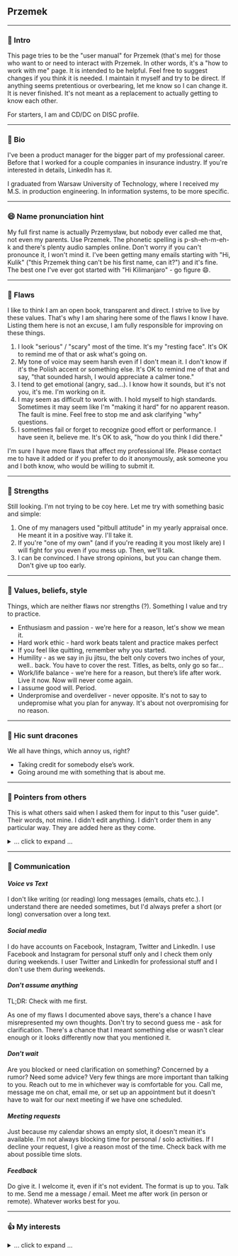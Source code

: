 ## Przemek

---

### 👋 Intro

This page tries to be the "user manual" for Przemek (that's me) for those who want to or need to interact with Przemek. In other words, it's a "how to work with me" page. It is intended to be helpful. Feel free to suggest changes if you think it is needed. I maintain it myself and try to be direct. If anything seems pretentious or overbearing, let me know so I can change it. It is never finished. It's not meant as a replacement to actually getting to know each other.

For starters, I am and CD/DC on DISC profile.

---

### 📜 Bio

I've been a product manager for the bigger part of my professional career. Before that I worked for a couple companies in insurance industry. If you're interested in details, LinkedIn has it.

I graduated from Warsaw University of Technology, where I received my M.S. in production engineering. In information systems, to be more specific.

---

### 😄 Name pronunciation hint

My full first name is actually Przemysław, but nobody ever called me that, not even my parents. Use Przemek. The phonetic spelling is p-sh-eh-m-eh-k and there's plenty audio samples online. Don't worry if you can't pronounce it, I won't mind it. I've been getting many emails starting with "Hi, Kulik" ("this Przemek thing can't be his first name, can it?") and it's fine. The best one I've ever got started with "Hi Kilimanjaro" - go figure 😄.

---

### 🍅 Flaws

I like to think I am an open book, transparent and direct. I strive to live by these values. That's why I am sharing here some of the flaws I know I have. Listing them here is not an excuse, I am fully responsible for improving on these things.

1. I look "serious" / "scary" most of the time. It's my "resting face". It's OK to remind me of that or ask what's going on.
2. My tone of voice may seem harsh even if I don't mean it. I don't know if it's the Polish accent or something else. It's OK to remind me of that and say, "that sounded harsh, I would appreciate a calmer tone."
3. I tend to get emotional (angry, sad...). I know how it sounds, but it's not you, it's me. I'm working on it.
4. I may seem as difficult to work with. I hold myself to high standards. Sometimes it may seem like I'm "making it hard" for no apparent reason. The fault is mine. Feel free to stop me and ask clarifying "why" questions.
5. I sometimes fail or forget to recognize good effort or performance. I have seen it, believe me. It's OK to ask, "how do you think I did there."

I'm sure I have more flaws that affect my professional life. Please contact me to have it added or if you prefer to do it anonymously, ask someone you and I both know, who would be willing to submit it.

---

### 🌟 Strengths

Still looking. I'm not trying to be coy here. Let me try with something basic and simple:

1. One of my managers used "pitbull attitude" in my yearly appraisal once. He meant it in a positive way. I'll take it.
2. If you're "one of my own" (and if you're reading it you most likely are) I will fight for you even if you mess up. Then, we'll talk.
3. I can be convinced. I have strong opinions, but you can change them. Don't give up too early.

---

### 💜 Values, beliefs, style

Things, which are neither flaws nor strengths (?). Something I value and try to practice.

- Enthusiasm and passion - we're here for a reason, let's show we mean it.
- Hard work ethic - hard work beats talent and practice makes perfect
- If you feel like quitting, remember why you started. 
- Humility - as we say in jiu jitsu, the belt only covers two inches of your, well.. back. You have to cover the rest. Titles, as belts, only go so far...
- Work/life balance - we're here for a reason, but there’s life after work. Live it now. Now will never come again.
- I assume good will. Period.
- Underpromise and overdeliver - never opposite. It's not to say to undepromise what you plan for anyway. It's about not overpromising for no reason.

---

### 🐉 Hic sunt dracones

We all have things, which annoy us, right?

- Taking credit for somebody else’s work.
- Going around me with something that is about me.

---

### 🚦 Pointers from others

This is what others said when I asked them for input to this "user guide". Their words, not mine. I didn't edit anything. I didn't order them in any particular way. They are added here as they come.

<details>

<summary>... click to expand ...</summary>

- Be direct and cut to the chase if you want to make an approach
- Before the approach, do your home work, ensure it is something that means business to Przemek
- Expect him to say, "Don't make your lack of planning my crisis." He will make it clear but will endeavor to help/do the right thing. This applies for the cross-functional teams. If you are his team member, he makes you comfortable and guides you out of the crisis.
- Expect him to challenge the worthiness of anything you expect him to be engaging with - He values his time/effort and it is fair.
- Respect his priorities - It doesn't matter however entitled you think your priorities are! Also, at a glance, he may come across as someone not respecting yours, but believe me, he does.
- When he says, 'No' - he means it. Don't be naïve and try escalations. The battle will only become harder and statistics suggest, he will eventually win. Focus your efforts on understanding his rationale behind the 'No' - your peace lies there!
- When talking with Przemek, you might get the impression that he is ignoring you, he's not.  He is usually thinking about 12 things at once. So, in fact he IS listening.  Don’t take it personally.
- Talking directly with Przemek is MUCH better than email.  In person is even BETTER. If you have a quick question, then ping him or do a quick call and turn ON your camera.
- Przemek is extremely work/life balance oriented. If you have or require any personal time, then let him know what is going on in your life and he will listen and offer good advice. It’s not all about work.
- If you do your job, then you will be rewarded so just do your damn job.
- Przemek is not hands on. Occasionally he will ask to see what is going on in certain areas, but for the most part will trust you in your decision making.
- When you have one on one meetings, he will eventually start to answer emails. This in the signal to end the meeting.
- He has two cats, one named Xerox and another I never see so have no idea what its name is. To be frank I call most cats “Cat” anyway.
- Put thought into your meetings with Przemek, have an agenda and go through it. Even if it’s in your head. He will appreciate that.
- If you treat Przemek with respect, it will be returned.
- He doesn't small talk much, and is usually very matter of fact during business hours. If you travel together, then you will see that he's quite conversational and has a great sense of humor outside of business hours
- Don't be afraid if he's giving a someone outside his team a hard time in a meeting. He is passionate about his products and team, and will make sure to do right for them. But also know that he's very understanding of his team members and supports them no matter what.
- Always has time for you if you need his help no matter how busy his schedule is. But, don't abuse it, he appreciates self-starters, go-getters.
- He is not "full of surprises". He wouldn't try to catch you off guard, throw you under the bus in front of others, or snap at you for no reason
- Don't expect him to hold your hand to do your work. You do your work and make your decisions and take them forward. This means that he doesn't micromanage and he also lets you take all the credit for your good work. But, asking for guidance is always welcome

</details>

---

### 💬 Communication

#### ***Voice vs Text***

I don't like writing (or reading) long messages (emails, chats etc.). I understand there are needed sometimes, but I'd always prefer a short (or long) conversation over a long text.

#### ***Social media***

I do have accounts on Facebook, Instagram, Twitter and LinkedIn. I use Facebook and Instagram for personal stuff only and I check them only during weekends.
I user Twitter and LinkedIn for professional stuff and I don't use them during weekends.

#### ***Don't assume anything***

TL;DR: Check with me first.

As one of my flaws I documented above says, there's a chance I have misrepresented my own thoughts. Don't try to second guess me - ask for clarification. There's a chance that I meant something else or wasn't clear enough or it looks differently now that you mentioned it.

#### ***Don't wait***

Are you blocked or need clarification on something? Concerned by a rumor? Need some advice? Very few things are more important than talking to you. Reach out to me in whichever way is comfortable for you. Call me, message me on chat, email me, or set up an appointment but it doesn't have to wait for our next meeting if we have one scheduled.

#### ***Meeting requests***

Just because my calendar shows an empty slot, it doesn't mean it's available. I'm not always blocking time for personal / solo activities. If I decline your request, I give a reason most of the time. Check back with me about possible time slots.

#### ***Feedback***

Do give it. I welcome it, even if it's not evident. The format is up to you. Talk to me. Send me a message / email. Meet me after work (in person or remote). Whatever works best for you.

---

### 👍 My interests

<details>

<summary>... click to expand ...</summary>

#### ***Sports***

I do a lot and and I watch some. I practice Brazlilian Jiu Jitsu (I sometimes compete). I run. I lift weights. In this order. I do something almost every day.
I played football in the past and I like watching it.

<img src="images/bjj-4.jpeg" height="200">
<img src="images/bjj-6.jpeg" height="200">
<img src="images/bjj-5.jpeg" height="200">
<img src="images/bjj-3.jpeg" height="200">
<img src="images/bjj-1.png" height="200">
<img src="images/bjj-2.jpeg" height="200">

#### ***Animals***

I love animals. I currently have 2 cats. They're awesome :)

<img src="images/rip.png" height="200">
<img src="images/kreso-ogon.jpeg" width="200">
<img src="images/ogon.jpeg" width="200">
<img src="images/ksero.jpeg" width="200">
<img src="images/ogon-me.png" height="200">
<img src="images/cats-sleep.jpeg" height="200">

#### ***Reading***

I like reading, a lot. Both fiction and non-fiction (less). I'm an urban fantasy fan. I can recommend some titles.

#### ***Cooking***

I like doing things in the kitchen. I cook daily meals for myself and familly and I try new things I have seen travelling.

<img src="images/pavlova.jpeg" width="200">
<img src="images/tarta.jpeg" width="200">
<img src="images/idli-sambar.png" width="200">
<img src="images/tort.jpg" width="200">
<img src="images/kopytka.jpeg" width="200">
<img src="images/paczki.jpeg" width="200">
<img src="images/paneer.jpeg" width="200">
<img src="images/pasztet.jpeg" width="200">
<img src="images/pierogi.jpeg" width="200">
<img src="images/sambar.jpeg" width="200">

#### ***Watching / listening***

I don't like wasting time, so when I'm in the car and not talking to somebody, I listen to podcasts. Topics vary but I stay away from politics, news etc.

---

</details>

